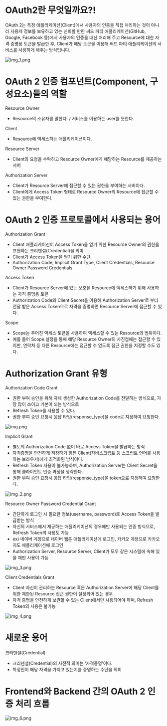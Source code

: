 # OAuth2란 무엇일까요?!
OAuth 2는 특정 애플리케이션(Client)에서 사용자의 인증을 직접 처리하는 것이 아니라 
사용자 정보를 보유하고 있는 신뢰할 만한 써드 파티 애플리케이션(GitHub, Google, Facebook 등)에서 
사용자의 인증을 대신 처리해 주고 Resource에 대한 자격 증명용 토큰을 발급한 후, 
Client가 해당 토큰을 이용해 써드 파티 애플리케이션의 서비스를 사용하게 해주는 방식입니다.


![img_1.png](../../images/OAuth2/img_1.png)


# OAuth 2 인증 컴포넌트(Component, 구성요소)들의 역할
Resource Owner
- Resource의 소유자를 말한다. / 서비스를 이용하는 user를 뜻한다.

Client
-  Resource에 액세스하는 애플리케이션이다.

Resource Server
-  Client의 요청을 수락하고 Resource Owner에게 해당하는 Resource를 제공하는 서버

Authorization Server
- Client가 Resource Server에 접근할 수 있는 권한을 부여하는 서버이다.
-  Client에게 Access Token 형태로 Resource Owner의 Resource에 접근할 수 있는 권한을 부여한다.

# OAuth 2 인증 프로토콜에서 사용되는 용어
Authorization Grant
- Client 애플리케이션이 Access Token을 얻기 위한 Resource Owner의 권한을 표현하는 크리덴셜(Credential)을 의미
- Client가 Access Token을 얻기 위한 수단.
- Authorization Code, Implicit Grant Type, Client Credentials, Resource Owner Password Credentials

Access Token
- Client가 Resource Server에 있는 보호된 Resource에 액세스하기 위해 사용하는 자격 증명용 토큰
- Authorization Code와 Client Secret을 이용해 Authorization Server로 부터 전달 받은 Access Token으로 자격을 증명하면 Resource Server에 접근할 수 있다.

Scope
- Scope는 주어진 액세스 토큰을 사용하여 액세스할 수 있는 Resource의 범위이다.
- 예를 들어 Scope 설정을 통해 해당 Resource Owner의 사진첩에는 접근할 수 있지만, 연락처 등 다른 Resource에는 접근할 수 없도록 접근 권한을 지정할 수도 있다.


# Authorization Grant 유형
Authorization Code Grant
- 권한 부여 승인을 위해 자체 생성한 Authorization Code를 전달하는 방식으로, 가장 많이 쓰이고 기본이 되는 방식으로
- Refresh Token을 사용할 수 있다.
- 권한 부여 승인 요청시 응답 타입(response_type)을 code로 지정하여 요청한다.

![img.png](../../images/OAuth2/img.png)

Implicit Grant
- 별도의 Authorization Code 없이 바로 Access Token을 발급하는 방식
- 자격증명을 안전하게 저장하기 힘든 Client(자바스크립트 등 스크립트 언어를 사용하는 브라우저)에게 최적화된 방식이다.
- Refresh Token 사용이 불가능하며, Authorization Server는 Client Secret을 통해 클라이언트 인증 과정을 생략한다.
- 권한 부여 승인 요청시 응답 타입(response_type)을 token으로 지정하여 요청한다.

![img_2.png](../../images/OAuth2/img_2.png)

Resource Owner Password Credential Grant
- 간단하게 로그인 시 필요한 정보(username, password)로 Access Token을 발급받는 방식
- 자신의 서비스에서 제공하는 애플리케이션의 경우에만 사용되는 인증 방식으로, Refresh Token의 사용도 가능
- ex) 네이버 계정으로 네이버 웹툰 애플리케이션에 로그인, 카카오 계정으로 카카오 지도 애플리케이션에 로그인
- Authorization Server, Resource Server, Client가 모두 같은 시스템에 속해 있을 때만 사용이 가능

![img_3.png](../../images/OAuth2/img_3.png)

Client Credentials Grant
- Client 자신이 관리하는 Resource 혹은 Authorization Server에 해당 Client를 위한 제한된 Resource 접근 권한이 설정되어 있는 경우
- 자격 증명을 안전하게 보관할 수 있는 Client에서만 사용되어야 하며, Refresh Token의 사용은 불가능

![img_4.png](../../images/OAuth2/img_4.png)

# 새로운 용어
크리덴셜(Credential)
- 크리덴셜(Credential)의 사전적 의미는 ‘자격증명’이다.
- 특정인이 해당 자격을 가지고 있는지를 증명하는 수단을 의미

# Frontend와 Backend 간의 OAuth 2 인증 처리 흐름

![img_6.png](../../images/OAuth2/img_6.png)